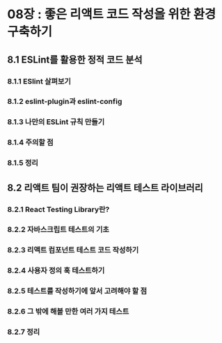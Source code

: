 # 08장 : 좋은 리액트 코드 작성을 위한 환경 구축하기

## 8.1 ESLint를 활용한 정적 코드 분석

### 8.1.1 ESlint 살펴보기

### 8.1.2 eslint-plugin과 eslint-config

### 8.1.3 나만의 ESLint 규칙 만들기

### 8.1.4 주의할 점

### 8.1.5 정리

## 8.2 리액트 팀이 권장하는 리액트 테스트 라이브러리

### 8.2.1 React Testing Library란?

### 8.2.2 자바스크립트 테스트의 기초

### 8.2.3 리액트 컴포넌트 테스트 코드 작성하기

### 8.2.4 사용자 정의 훅 테스트하기

### 8.2.5 테스트를 작성하기에 앞서 고려해야 할 점

### 8.2.6 그 밖에 해볼 만한 여러 가지 테스트

### 8.2.7 정리
